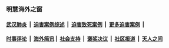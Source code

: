 
### 明慧海外之窗

####  [武汉肺炎](indexes/365.md?t=06152301) &nbsp;|&nbsp;  [迫害案例综述](indexes/328.md?t=06152301) &nbsp;|&nbsp; [迫害致死案例](indexes/277.md?t=06152301)  &nbsp;|&nbsp; [更多迫害案例](indexes/81.md?t=06152301)  &nbsp;|&nbsp; 
####  [时事评论](indexes/19.md?t=06152301) &nbsp;|&nbsp; [海外简讯](indexes/245.md?t=06152301)&nbsp;|&nbsp;  [社会支持](indexes/140.md?t=06152301) &nbsp;|&nbsp; [褒奖决议](indexes/282.md?t=06152301) &nbsp;|&nbsp; [社区报道](indexes/91.md?t=06152301)  &nbsp;|&nbsp; [天人之间](indexes/78.md?t=06152301) 

